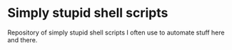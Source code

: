 # Simply stupid shell scripts
Repository of simply stupid shell scripts I often use to automate stuff here and there.

